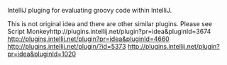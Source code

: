 IntelliJ pluging for evaluating groovy code within IntelliJ.

This is not original idea and there are other similar plugins. Please see
Script Monkeyhttp://plugins.intellij.net/plugin?pr=idea&pluginId=3674
http://plugins.intellij.net/plugin?pr=idea&pluginId=4660
http://plugins.intellij.net/plugin/?id=5373
http://plugins.intellij.net/plugin?pr=idea&pluginId=1020
